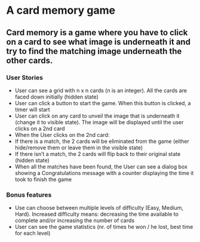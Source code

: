 # A card memory game

## Card memory is a game where you have to click on a card to see what image is underneath it and try to find the matching image underneath the other cards.

### User Stories

- User can see a grid with n x n cards (n is an integer). All the cards are faced down initially (hidden state)
- User can click a button to start the game. When this button is clicked, a timer will start
- User can click on any card to unveil the image that is underneath it (change it to visible state). The image will be displayed until the user clicks on a 2nd card
- When the User clicks on the 2nd card:
- If there is a match, the 2 cards will be eliminated from the game (either hide/remove them or leave them in the visible state)
- If there isn’t a match, the 2 cards will flip back to their original state (hidden state)
- When all the matches have been found, the User can see a dialog box showing a Congratulations message with a counter displaying the time it took to finish the game

### Bonus features

- Use can choose between multiple levels of difficulty (Easy, Medium, Hard). Increased difficulty means: decreasing the time available to complete and/or increasing the number of cards
- User can see the game statistics (nr. of times he won / he lost, best time for each level)
